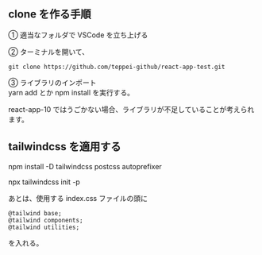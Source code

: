 ## clone を作る手順

① 適当なフォルダで VSCode を立ち上げる

② ターミナルを開いて、

```
git clone https://github.com/teppei-github/react-app-test.git
```

③ ライブラリのインポート  
yarn add
とか
npm install
を実行する。

react-app-10 ではうごかない場合、ライブラリが不足していることが考えられます。

## tailwindcss を適用する

npm install -D tailwindcss postcss autoprefixer

npx tailwindcss init -p

あとは、使用する index.css ファイルの頭に

```
@tailwind base;
@tailwind components;
@tailwind utilities;
```

を入れる。
